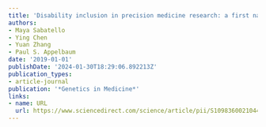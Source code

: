 ```yaml
---
title: 'Disability inclusion in precision medicine research: a first national survey'
authors:
- Maya Sabatello
- Ying Chen
- Yuan Zhang
- Paul S. Appelbaum
date: '2019-01-01'
publishDate: '2024-01-30T18:29:06.892213Z'
publication_types:
- article-journal
publication: '*Genetics in Medicine*'
links:
- name: URL
  url: https://www.sciencedirect.com/science/article/pii/S1098360021044907
---
```

